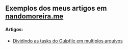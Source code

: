 ## Exemplos dos meus artigos em [nandomoreira.me](http://nandomoreira.me)

#### Artigos:

  - [Dividindo as tasks do Gulpfile em multiplos arquivos](/dividindo-tasks-do-gulpfile)